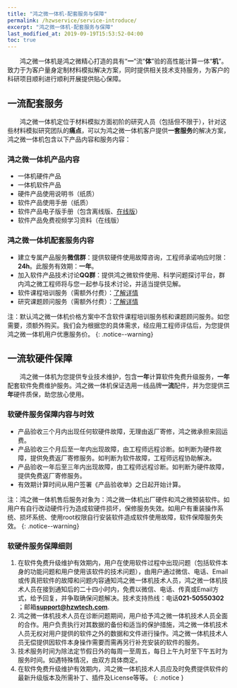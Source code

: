 ```yaml
---
title: "鸿之微一体机-配套服务与保障"
permalink: /hzwservice/service-introduce/
excerpt: "鸿之微一体机-配套服务与保障"
last_modified_at: 2019-09-19T15:53:52-04:00
toc: true
---
```


&emsp;&emsp;鸿之微一体机是鸿之微精心打造的具有“**一**”流“**体**”验的高性能计算一体“**机**”。致力于为客户量身定制材料模拟解决方案，同时提供相关技术支持服务，为客户的科研项目顺利进行顺利开展提供贴心保障。

## 一流配套服务

&emsp;&emsp;鸿之微一体机定位于材料模拟方面初阶的研究人员（包括但不限于），针对这些材料模拟研究团队的**痛点**，可以为鸿之微一体机客户提供**一套服务**的解决方案，鸿之微一体机包含以下产品内容和服务内容：

### 鸿之微一体机产品内容

 - 一体机硬件产品
 - 一体机软件产品
 - 硬件产品使用说明书（纸质）
 - 软件产品使用手册（纸质）
 - 软件产品电子版手册（包含离线版、[在线版](/hzwsoftware/yitiji-introduce/)）
 - 软件产品免费视频学习资料（在线版）

### 鸿之微一体机配套服务内容

- 建立专属产品服务**微信群**：提供软硬件使用故障咨询，工程师承诺响应时限：**24h**。此服务有效期：**一年**。
- 加入软件产品技术讨论**QQ群**：提供鸿之微软件使用、科学问题探讨平台，群内鸿之微工程师将与您一起参与技术讨论，并适当提供见解。
- 软件课程培训服务（需额外付费）：[了解详情](/hzwservice/software-service/)
- 研究课题顾问服务（需额外付费）：[了解详情](/hzwservice/research-service/)

注：默认鸿之微一体机价格方案中不含软件课程培训服务核和课题顾问服务。如您需要，须额外购买。我们会为根据您的具体需求，经应用工程师评估后，为您提供鸿之微一体机用户优惠服务价。
{: .notice--warning}

## 一流软硬件保障

&emsp;&emsp;鸿之微一体机为您提供专业技术维护，包含**一年**计算软件免费升级服务，**一年**配套软件免费维护服务。鸿之微一体机保证选用一线品牌**一流**配件，并为您提供**三年**硬件质保，助您放心使用。

### 软硬件服务保障内容与时效

 - 产品验收三个月内出现任何软硬件故障，无理由返厂寄修，鸿之微承担来回运费。
 - 产品验收三个月后至一年内出现故障，由工程师远程诊断。如判断为硬件故障，提供免费返厂寄修服务。如判断为软件故障，工程师远程协助解决。
 - 产品验收一年后至三年内出现故障，由工程师远程诊断。如判断为硬件故障，提供免费返厂寄修服务。
 - 有效期计算时间从用户签署《产品验收单》之日起开始计算。

注：鸿之微一体机售后服务对象为：鸿之微一体机出厂硬件和鸿之微预装软件。如用户有自行改动硬件行为造成软硬件损坏，保修服务失效。如用户有重装操作系统、损坏系统、使用root权限自行安装软件造成软件使用故障，软件保障服务失效。
{: .notice--warning}

### 软硬件服务保障细则

1. 在软件免费升级维护有效期内，用户在使用软件过程中出现问题（包括软件本身的功能问题和用户使用该软件的技术问题），由用户通过微信、电话、Email或传真把软件的故障和问题内容通知鸿之微一体机技术人员，鸿之微一体机技术人员在接到通知后的二十四小时内，免费以微信、电话、传真或Email方式，给予回复，并争取确保问题解决。技术支持热线：电话**021-50550302** ；邮箱**support@hzwtech.com**.
2. 鸿之微一体机技术人员在诊断问题期间，用户给予鸿之微一体机技术人员全面的合作。用户负责执行对其数据的备份和适当的保护措施，鸿之微一体机技术人员无权对用户提供的软件之外的数据和文件进行操作。鸿之微一体机技术人员无偿提供因软件本身操作需要而需再另行补充安装的软件的服务。
3. 技术服务时间为除法定节假日外的每周一至周五，每日上午九时至下午五时为服务时间。如遇特殊情况，由双方具体商定。
4. 在软件免费升级维护有效期内，鸿之微一体机技术人员应及时免费提供软件的最新升级版本及所需补丁、插件及License等等。
{: .notice }
